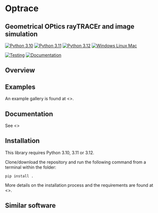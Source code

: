 # Optrace
## Geometrical OPtics rayTRACEr and image simulation

[![Python 3.10](https://img.shields.io/badge/Python-3.10-blue)](https://www.python.org/downloads/release/python-3100/)
[![Python 3.11](https://img.shields.io/badge/Python-3.11-blue)](https://www.python.org/downloads/release/python-3110/)
[![Python 3.12](https://img.shields.io/badge/Python-3.12-blue)](https://www.python.org/downloads/release/python-3120/)
[![Windows Linux Mac](https://shields.io/badge/Platform-Windows%20%7C%20macOS%20%7C%20Linux-blue)]()

[![Testing](https://github.com/drocheam/optrace/actions/workflows/tox_test.yml/badge.svg)](https://github.com/drocheam/optrace/actions/workflows/tox_test.yml)
[![Documentation](https://github.com/drocheam/optrace/actions/workflows/gen_docs.yml/badge.svg)](https://github.com/drocheam/optrace/actions/workflows/gen_docs.yml)

<!--TODO add license-->


## Overview


## Examples

An example gallery is found at <>.

## Documentation

See <>

## Installation

This library requires Python 3.10, 3.11 or 3.12.

Clone/download the repository and run the following command from a terminal within the folder:

``pip install .``

More details on the installation process and the requirements are found at <>.


## Similar software
